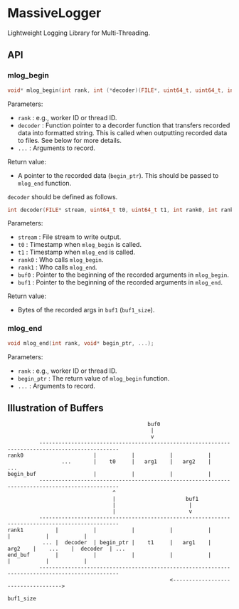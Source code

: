 # MassiveLogger

Lightweight Logging Library for Multi-Threading.

## API

### mlog_begin
```c
void* mlog_begin(int rank, int (*decoder)(FILE*, uint64_t, uint64_t, int, int, void*, void*), ...);
```

Parameters:
* `rank`    : e.g., worker ID or thread ID.
* `decoder` : Function pointer to a decorder function that transfers recorded data into formatted string. This is called when outputting recorded data to files. See below for more details.
* `...`     : Arguments to record.

Return value:
* A pointer to the recorded data (`begin_ptr`). This should be passed to `mlog_end` function.

`decoder` should be defined as follows.
```c
int decoder(FILE* stream, uint64_t t0, uint64_t t1, int rank0, int rank1, void* buf0, void* buf1);
```

Parameters:
* `stream` : File stream to write output.
* `t0`     : Timestamp when `mlog_begin` is called.
* `t1`     : Timestamp when `mlog_end` is called.
* `rank0`  : Who calls `mlog_begin`.
* `rank1`  : Who calls `mlog_end`.
* `buf0`   : Pointer to the beginning of the recorded arguments in `mlog_begin`.
* `buf1`   : Pointer to the beginning of the recorded arguments in `mlog_end`.

Return value:
* Bytes of the recorded args in `buf1` (`buf1_size`).

### mlog_end

```c
void mlog_end(int rank, void* begin_ptr, ...);
```

Parameters:
* `rank`      : e.g., worker ID or thread ID.
* `begin_ptr` : The return value of `mlog_begin` function.
* `...`       : Arguments to record.

## Illustration of Buffers

```
                                            buf0
                                             |
                                             v
          -----------------------------------------------------------------------------------------------
rank0                      |           |           |           |
                 ...       |    t0     |   arg1    |   arg2    |                   ...
begin_buf                  |           |           |           |
          -----------------------------------------------------------------------------------------------
                                 ^
                                 |                      buf1
                                 |                       |
                                 |                       v
          -----------------------------------------------------------------------------------------------
rank1          |           |           |           |           |           |           |           |
           ... |  decoder  | begin_ptr |    t1     |   arg1    |   arg2    |    ...    |  decoder  | ...
end_buf        |           |           |           |           |           |           |           |
          -----------------------------------------------------------------------------------------------
                                                   <----------------------------------->
                                                                buf1_size
```
